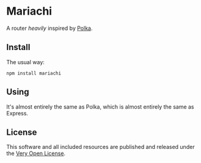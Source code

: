 # Mariachi

A router *heavily* inspired by [Polka](https://github.com/lukeed/polka).

## Install

The usual way:

```shell
npm install mariachi
```

## Using

It's almost entirely the same as Polka, which is almost entirely the same as Express.

## License

This software and all included resources are published and released under the
[Very Open License](http://veryopenlicense.com).
